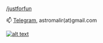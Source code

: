 [/justforfun](/justforfun/README.md)

<!--[HomePage](https://www.astronom.cz/malir)-->

📫 [Telegram](https://t.me/bwv582), astromalir(at)gmail.com

[![alt text](https://www.codewars.com/users/malir/badges/micro)](https://www.codewars.com/users/malir)

<!--
**amalir/amalir** is a ✨ _special_ ✨ repository because its `README.md` (this file) appears on your GitHub profile.

Here are some ideas to get you started:

- 🔭 I’m currently working on ...
- 🌱 I’m currently learning ...
- 👯 I’m looking to collaborate on ...
- 🤔 I’m looking for help with ...
- 💬 Ask me about ...
- 📫 How to reach me: ...
- 😄 Pronouns: ...
- ⚡ Fun fact: ...
-->
